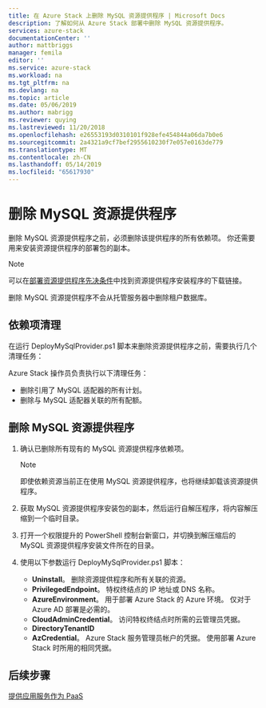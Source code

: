 ```yaml
---
title: 在 Azure Stack 上删除 MySQL 资源提供程序 | Microsoft Docs
description: 了解如何从 Azure Stack 部署中删除 MySQL 资源提供程序。
services: azure-stack
documentationCenter: ''
author: mattbriggs
manager: femila
editor: ''
ms.service: azure-stack
ms.workload: na
ms.tgt_pltfrm: na
ms.devlang: na
ms.topic: article
ms.date: 05/06/2019
ms.author: mabrigg
ms.reviewer: quying
ms.lastreviewed: 11/20/2018
ms.openlocfilehash: e26553193d0310101f928efe454844a06da7b0e6
ms.sourcegitcommit: 2a4321a9cf7bef2955610230f7e057e0163de779
ms.translationtype: MT
ms.contentlocale: zh-CN
ms.lasthandoff: 05/14/2019
ms.locfileid: "65617930"
---
```

# <a name="remove-the-mysql-resource-provider"></a>删除 MySQL 资源提供程序

删除 MySQL 资源提供程序之前，必须删除该提供程序的所有依赖项。 你还需要用来安装资源提供程序的部署包的副本。

> [!NOTE]
> 可以在[部署资源提供程序先决条件](./azure-stack-mysql-resource-provider-deploy.md#prerequisites)中找到资源提供程序安装程序的下载链接。

删除 MySQL 资源提供程序不会从托管服务器中删除租户数据库。

## <a name="dependency-cleanup"></a>依赖项清理

在运行 DeployMySqlProvider.ps1 脚本来删除资源提供程序之前，需要执行几个清理任务：

Azure Stack 操作员负责执行以下清理任务：

* 删除引用了 MySQL 适配器的所有计划。
* 删除与 MySQL 适配器关联的所有配额。

## <a name="to-remove-the-mysql-resource-provider"></a>删除 MySQL 资源提供程序

1. 确认已删除所有现有的 MySQL 资源提供程序依赖项。

   > [!NOTE]
   > 即使依赖资源当前正在使用 MySQL 资源提供程序，也将继续卸载该资源提供程序。
  
2. 获取 MySQL 资源提供程序安装包的副本，然后运行自解压程序，将内容解压缩到一个临时目录。
3. 打开一个权限提升的 PowerShell 控制台新窗口，并切换到解压缩后的 MySQL 资源提供程序安装文件所在的目录。
4. 使用以下参数运行 DeployMySqlProvider.ps1 脚本：
    - **Uninstall**。 删除资源提供程序和所有关联的资源。
    - **PrivilegedEndpoint**。 特权终结点的 IP 地址或 DNS 名称。
    - **AzureEnvironment**。 用于部署 Azure Stack 的 Azure 环境。 仅对于 Azure AD 部署是必需的。
    - **CloudAdminCredential**。 访问特权终结点时所需的云管理员凭据。
    - **DirectoryTenantID**
    - **AzCredential**。 Azure Stack 服务管理员帐户的凭据。 使用部署 Azure Stack 时所用的相同凭据。

## <a name="next-steps"></a>后续步骤

[提供应用服务作为 PaaS](azure-stack-app-service-overview.md)
